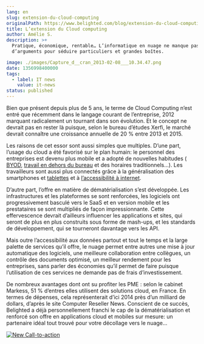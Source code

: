 ```yaml
---
lang: en
slug: extension-du-cloud-computing
originalPath: https://www.belighted.com/blog/extension-du-cloud-computing
title: L’extension du Cloud computing
author: Amélie S.
description: >+
  Pratique, économique, rentable… L’informatique en nuage ne manque pas
  d’arguments pour séduire particuliers et grandes boîtes.

image: ./images/Capture_d__cran_2013-02-08___10.34.47.png
date: 1356998400000
tags:
  - label: IT news
    value: it-news
status: published
---
```

Bien que présent depuis plus de 5 ans, le terme de Cloud Computing n’est entré que récemment dans le langage courant de l’entreprise, 2012 marquant radicalement un tournant dans son évolution. Et le concept ne devrait pas en rester là puisque, selon le bureau d’études Xerfi, le marché devrait connaître une croissance annuelle de 20 % entre 2013 et 2015.

Les raisons de cet essor sont aussi simples que multiples. D’une part, l’usage du cloud a été favorisé sur le plan humain: le personnel des entreprises est devenu plus mobile et a adopté de nouvelles habitudes ( [BYOD](https://belighted.com/blog/elvolution-du-byod-bring-your-own-device), [travail en dehors du bureau](https://belighted.com/blog/le-developpement-du-teleworking) et des horaires traditionnels…). Les travailleurs sont aussi plus connectés grâce à la généralisation des smartphones et [tablettes](https://belighted.com/blog/lenorme-succes-des-tablettes) et à [l’accessibilité à internet](https://belighted.com/blog/lexpansion-de-la-3g-lapparition-de-la-4g).

D’autre part, l’offre en matière de dématérialisation s’est développée. Les infrastructures et les plateformes se sont renforcées, les logiciels ont progressivement basculé vers le SaaS et en version mobile et les prestataires se sont multipliés de façon impressionnante. Cette effervescence devrait d’ailleurs influencer les applications et sites, qui seront de plus en plus construits sous forme de mash-ups, et les standards de développement, qui se tourneront davantage vers les API.

Mais outre l’accessibilité aux données partout et tout le temps et la large palette de services qu’il offre, le nuage permet entre autres une mise à jour automatique des logiciels, une meilleure collaboration entre collègues, un contrôle des documents optimisé, un meilleur rendement pour les entreprises, sans parler des économies qu’il permet de faire puisque l’utilisation de ces services ne demande pas de frais d’investissement.

De nombreux avantages dont ont su profiter les PME : selon le cabinet Markess, 51 % d’entres elles utilisent des solutions cloud, en France. En termes de dépenses, cela représenterait d’ici 2014 près d’un milliard de dollars, d’après le site Computer Reseller News. Conscient de ce succès, Belighted a déjà personnellement franchi le cap de la dématérialisation et renforcé son offre en applications cloud et mobiles sur mesure: un partenaire idéal tout trouvé pour votre décollage vers le nuage…  
  
[![New Call-to-action](https://no-cache.hubspot.com/cta/default/1684659/fb3606cc-cc1b-47d0-ae85-2c9f69837fe2.png)](https://cta-redirect.hubspot.com/cta/redirect/1684659/fb3606cc-cc1b-47d0-ae85-2c9f69837fe2)